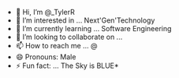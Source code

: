 - 👋 Hi, I’m @_TylerR
- 👀 I’m interested in ... Next'Gen'Technology
- 🌱 I’m currently learning ... Software Engineering
- 💞️ I’m looking to collaborate on ... 
- 📫 How to reach me ... @
- 😄 Pronouns: Male
- ⚡ Fun fact: ... The Sky is BLUE*

<!---
tylervw01/tylervw01 is a ✨ special ✨ repository because its `README.md` (this file) appears on your GitHub profile.
You can click the Preview link to take a look at your changes.
--->
